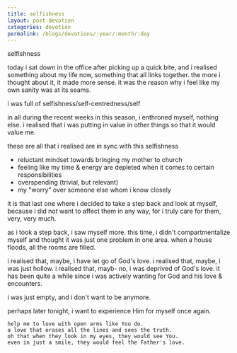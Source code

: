 ```yaml
---
title: selfishness
layout: post-devotion
categories: devotion
permalink: /blogs/devotions/:year/:month/:day
---
```


selfishness

today i sat down in the office after picking up a quick bite, and i realised something about my life now, something that all links together. the more i thought about it, it made more sense. it was the reason why i feel like my own sanity was at its seams.

i was full of selfishness/self-centredness/self

in all during the recent weeks in this season, i enthroned myself, nothing else. i realised that i was putting in value in other things so that it would value me.

these are all that i realised are in sync with this selfishness
- reluctant mindset towards bringing my mother to church
- feeling like my time & energy are depleted when it comes to certain responsibilities
- overspending (trivial, but relevant)
- my "worry" over someone else whom i know closely

it is that last one where i decided to take a step back and look at myself, because i did not want to affect them in any way, for i truly care for them, very, very much.

as i took a step back, i saw myself more. this time, i didn't compartmentalize myself and thought it was just one problem in one area. when a house floods, all the rooms are filled.

i realised that, maybe, i have let go of God's love. i realised that, maybe, i was just hollow. i realised that, mayb- no, i was deprived of God's love. it has been quite a while since i was actively wanting for God and his love & encounters. 

i was just empty, and i don't want to be anymore.

perhaps later tonight, i want to experience Him for myself once again. 

```
help me to love with open arms like You do.
a love that erases all the lines and sees the truth.
oh that when they look in my eyes, they would see You.
even in just a smile, they would feel the Father's love.
```

 
